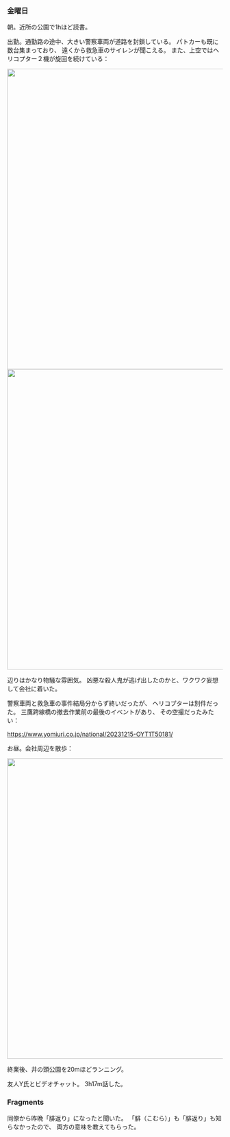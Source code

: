 ### 金曜日

朝。近所の公園で1hほど読書。

出勤。通勤路の途中、大きい警察車両が道路を封鎖している。
パトカーも既に数台集まっており、
遠くから救急車のサイレンが聞こえる。
また、上空ではヘリコプター２機が旋回を続けている：

<img src="https://i.imgur.com/0j5uUSq.jpg" width="700">

<img src="https://i.imgur.com/dIGhB8J.jpg" width="700">

辺りはかなり物騒な雰囲気。
凶悪な殺人鬼が逃げ出したのかと、ワクワク妄想して会社に着いた。

警察車両と救急車の事件結局分からず終いだったが、
ヘリコプターは別件だった。
三鷹跨線橋の撤去作業前の最後のイベントがあり、
その空撮だったみたい：

https://www.yomiuri.co.jp/national/20231215-OYT1T50181/

お昼。会社周辺を散歩：

<img src="https://i.imgur.com/Og5GPYo.jpg" width="700">

終業後、井の頭公園を20mほどランニング。

友人Y氏とビデオチャット。
3h17m話した。

### Fragments

同僚から昨晩「腓返り」になったと聞いた。
「腓（こむら）」も「腓返り」も知らなかったので、
両方の意味を教えてもらった。